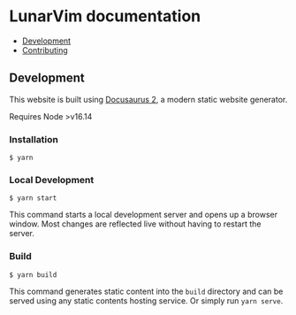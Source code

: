 # LunarVim documentation

- [Development](#development)
- [Contributing](CONTRIBUTING.md)

## Development

This website is built using [Docusaurus 2](https://docusaurus.io/), a modern static website generator.

Requires Node >v16.14

### Installation

```
$ yarn
```

### Local Development

```
$ yarn start
```

This command starts a local development server and opens up a browser window. Most changes are reflected live without having to restart the server.

### Build

```
$ yarn build
```

This command generates static content into the `build` directory and can be served using any static contents hosting service.
Or simply run `yarn serve`.
